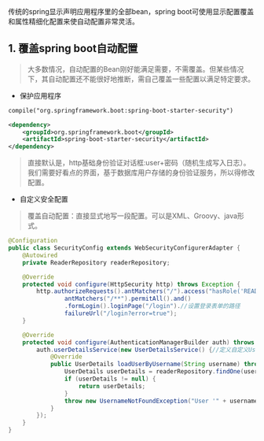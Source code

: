传统的spring显示声明应用程序里的全部bean，spring boot可使用显示配置覆盖和属性精细化配置来使自动配置非常灵活。

## 1. 覆盖spring boot自动配置
>大多数情况，自动配置的Bean刚好能满足需要，不需覆盖。但某些情况下，其自动配置还不能很好地推断，需自己覆盖一些配置以满足特定要求。

- 保护应用程序

```xml  
compile("org.springframework.boot:spring-boot-starter-security")

<dependency>
    <groupId>org.springframework.boot</groupId>
    <artifactId>spring-boot-starter-security</artifactId>
</dependency>
```
>直接默认是，http基础身份验证对话框:user+密码（随机生成写入日志）。我们需要好看点的界面，基于数据库用户存储的身份验证服务，所以得修改配置。

- 自定义安全配置
>覆盖自动配置：直接显式地写一段配置。可以是XML、Groovy、java形式。
```java  
@Configuration
public class SecurityConfig extends WebSecurityConfigurerAdapter {
    @Autowired
    private ReaderRepository readerRepository;

    @Override
    protected void configure(HttpSecurity http) throws Exception {
        http.authorizeRequests().antMatchers("/").access("hasRole('READER')").//要求登录者有READER角色
                antMatchers("/**").permitAll().and()
                .formLogin().loginPage("/login").//设置登录表单的路径
                failureUrl("/login?error=true");
    }

    @Override
    protected void configure(AuthenticationManagerBuilder auth) throws Exception {
        auth.userDetailsService(new UserDetailsService() {//定义自定义UserDetailsService
            @Override
            public UserDetails loadUserByUsername(String username) throws UsernameNotFoundException {
                UserDetails userDetails = readerRepository.findOne(username);
                if (userDetails != null) {
                    return userDetails;
                }
                throw new UsernameNotFoundException("User '" + username + "' not found.");
            }
        });
    }
}
```